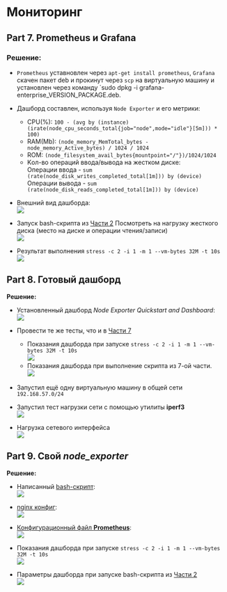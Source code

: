 
# Мониторинг
## Part 7. **Prometheus** и **Grafana**
### Решение:
- `Prometheus` уставновлен через `apt-get install prometheus`, `Grafana` скачен пакет deb и прокинут через `scp` на виртуальную машину и установлен через команду `sudo dpkg -i grafana-enterprise_VERSION_PACKAGE.deb.
- Дашборд составлен, используя `Node Exporter` и его метрики:
    - CPU(%): `100 - (avg by (instance) (irate(node_cpu_seconds_total{job="node",mode="idle"}[5m])) * 100)`
    - RAM(Mb): `(node_memory_MemTotal_bytes - node_memory_Active_bytes) / 1024 / 1024`
    - ROM: `(node_filesystem_avail_bytes{mountpoint="/"})/1024/1024`
    - Kол-во операций ввода/вывода на жестком диске:    
    Операции ввода - `sum (rate(node_disk_writes_completed_total[1m])) by (device)`
    Операции вывода - `sum (rate(node_disk_reads_completed_total[1m])) by (device)`
- Внешний вид дашборда: \
 ![](../screens/1.png)


-  Запуск bash-скрипта из [Части 2](#part-2-засорение-файловой-системы)
 Посмотреть на нагрузку жесткого диска (место на диске и операции чтения/записи) \
![](../screens/3.png)
- Результат выполнения `stress -c 2 -i 1 -m 1 --vm-bytes 32M -t 10s` \
 ![](../screens/2.png)

## Part 8. Готовый дашборд

**Решение:**

- Установленный дашборд *Node Exporter Quickstart and Dashboard*: \
 ![](../screens/4.png)

- Провести те же тесты, что и в [Части 7](#part-7-prometheus-и-grafana)
    - Показания дашборда при запуске `stress -c 2 -i 1 -m 1 --vm-bytes 32M -t 10s` \
     ![](../screens/5.png)
    - Показания дашборда при выполнение скрипта из 7-ой части. \
 ![](../screens/6.png)


- Запустил ещё одну виртуальную машину в общей сети `192.168.57.0/24`
- Запустил тест нагрузки сети с помощью утилиты **iperf3** \
 ![](../screens/7.png)

- Нагрузка сетевого интерфейса \
 ![](../screens/9.png)


## Part 9. Свой *node_exporter*
**Решение:**
- Написанный [bash-скрипт](./my_exporter/main.sh): \
 ![](../screens/13.png)

 - [nginx конфиг](./my_exporter/nginx.conf): \
 ![](../screens/14.png)

  - [Конфигурационный файл **Prometheus**](./my_exporter/prometheus.yml): \
 ![](../screens/15.png)

 - Показания дашборда при запуске `stress -c 2 -i 1 -m 1 --vm-bytes 32M -t 10s` \
  ![](../screens/11.png)

 - Параметры дашборда при запуске bash-скрипта из [Части 2](#part-2-засорение-файловой-системы) \
  ![](../screens/11.png)